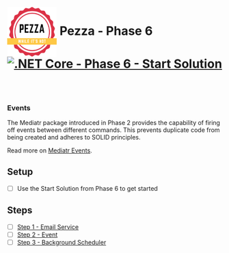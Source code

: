 <img align="left" width="116" height="116" src="pezza-logo.png" />

# &nbsp;**Pezza - Phase 6** [![.NET Core - Phase 6 - Start Solution](https://github.com/entelect-incubator/.NET/actions/workflows/dotnet-phase6-startsolution.yml/badge.svg)](https://github.com/entelect-incubator/.NET/actions/workflows/dotnet-phase6-startsolution.yml)

<br/><br/>

### **Events**

The Mediatr package introduced in Phase 2 provides the capability of firing off events between different commands. This prevents duplicate code from being created and adheres to SOLID principles.

Read more on [Mediatr Events](https://ardalis.com/immediate-domain-event-salvation-with-mediatr/).

## **Setup**

- [ ] Use the Start Solution from Phase 6 to get started

## **Steps**

- [ ] [Step 1 - Email Service](https://github.com/entelect-incubator/.NET/tree/master/Phase%206/Step%201)
- [ ] [Step 2 - Event](https://github.com/entelect-incubator/.NET/tree/master/Phase%206/Step%202)
- [ ] [Step 3 - Background Scheduler](https://github.com/entelect-incubator/.NET/tree/master/Phase%206/Step%203)